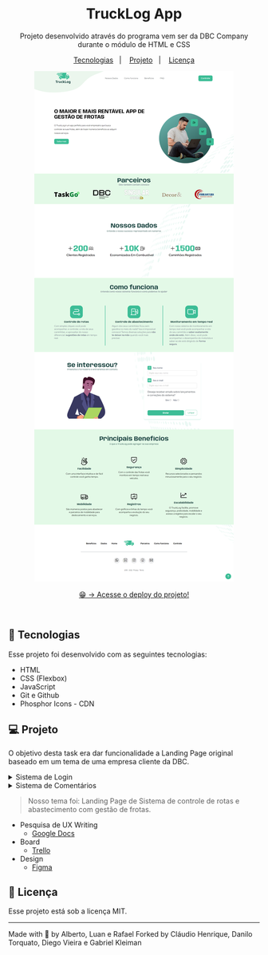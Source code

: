 <h1 align="center">TruckLog App</h1>

<p align="center">
Projeto desenvolvido através do programa vem ser da DBC Company durante o módulo de HTML e CSS<br/>
</p>

<p align="center">
  <a href="#-tecnologias">Tecnologias</a>&nbsp;&nbsp;&nbsp;|&nbsp;&nbsp;&nbsp;
  <a href="#-projeto">Projeto</a>&nbsp;&nbsp;&nbsp;|&nbsp;&nbsp;&nbsp;
  <a href="#-licença">Licença</a>
</p>

<p align="center">
  <img alt="imagem do site pronto" src="./assets/full-website-photo.png">
</p>

<p align="center">
  <a href="https://trucklog-qa.vercel.app/" target="_blank">😁 -> Acesse o deploy do projeto!</a>
</p>

<br>

## 🚀 Tecnologias

Esse projeto foi desenvolvido com as seguintes tecnologias:

- HTML
- CSS (Flexbox)
- JavaScript
- Git e Github
- Phosphor Icons - CDN

## 💻 Projeto

O objetivo desta task era dar funcionalidade a Landing Page original baseado em um tema de uma empresa cliente da DBC.
<details>
  <summary>Sistema de Login</summary>
  <p>Para simular uma conexão de API, foi utilizado um arquivo JSON contendo os usuários e chamado via fetch de forma similar ao que seria feito com uma url, dessa forma caso o dados de e-mail e senha sejam idênticos ao do JSON, o usuário é salvo no localStorage para persistir nas demais páginas onde esta informação é importante.</p>
</details>
<details>
  <summary>Sistema de Comentários</summary>
  <p>Para simular uma conexão de API, foi utilizado o localStorage ao salvar os comentários locais em String formatada como JSON, ao reiniciar a página, o localStorage é lido e caso existam comentários registrados estes serão exibidos. Outros comentários exibidos são referentes aos textos recebidos via API, o cenário de produção seria enviar os comentários para serem salvos via API.</p>
</details>

> Nosso tema foi: Landing Page de Sistema de controle de rotas e abastecimento com gestão de frotas.

- Pesquisa de UX Writing
  - [Google Docs](https://docs.google.com/document/d/1ontmQ_qB8j491NnT3CsPw-lCrYg9HHDQ6SQwGpKq87M/edit)
- Board
  - [Trello](https://trello.com/invite/b/GgHQludT/ATTI31cc9fe907da6ac40fec6ff4af4f0437278ADC48/truckgo)
- Design
  - [Figma](https://www.figma.com/file/FwkYMhKGb1aMaJJGCuktUZ/TruckLog---App?node-id=0%3A1&t=YdRgavpASouSpN8x-1)

## 🔘 Licença

Esse projeto está sob a licença MIT.

---

Made with 💙 by Alberto, Luan e Rafael
Forked by Cláudio Henrique, Danilo Torquato, Diego Vieira e Gabriel Kleiman 
